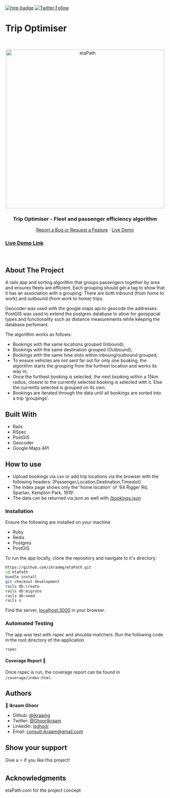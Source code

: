 <!-- [![Contributors][contributors-shield]][contributors-url][![Forks][forks-shield]][forks-url][![Stargazers][stars-shield]][stars-url][![Issues][issues-shield]][issues-url] -->
[![hire-badge](https://img.shields.io/badge/Consult%20/%20Hire%20Ikraam-Click%20to%20Contact-brightgreen)](mailto:consult.ikraam@gmail.com) [![Twitter Follow](https://img.shields.io/twitter/follow/GhoorIkraam?label=Follow%20Ikraam%20on%20Twitter&style=social)](https://twitter.com/GhoorIkraam)

# Trip Optimiser
<!-- PROJECT LOGO -->

<br />
<p align="center">
  <a href="https://github.com/ikraamg/etaPath.git">
    <p align="center"> <img src="https://user-images.githubusercontent.com/34813339/97208673-13507180-17c4-11eb-918e-7360436c48bd.png" alt="etaPath" height="500">
    </p>
  </a>

  <h3 align="center">Trip Optimiser - Fleet and passenger efficiency algorithm </h3>

  <p align="center">
    <a href="https://github.com/ikraamg/etaPath/issues">Report a Bug or Request a Feature</a>
    ·
    <a href="https://trip-booking-algorithm.herokuapp.com/">Live Demo</a>
  </p>
</p>

<!-- Live Link  -->

### [Live Demo Link](https://trip-booking-algorithm.herokuapp.com/)

<br>
<!-- ABOUT THE PROJECT -->

## About The Project

A rails app and sorting algorithm that groups passengers together by area and ensures fleets are efficient. Each grouping should get a tag to show that it has an association with a grouping. There are both inbound (from home to work) and outbound (from work to home) trips.

Geocoder was used with the google maps api to geocode the addresses.
PostGIS was used to extend the postgres database to allow for geospacial types and functionality such as distance measurements while keeping the database perfomant.

The algorithm works as follows:

- Bookings with the same locations grouped (Inbound);
- Bookings with the same destination  grouped (Outbound);
- Bookings with the same time slots within inboung/outbound grouped;
- To ensure vehicles are not sent far out for only one booking, the algorithm starts the grouping from the furthest location and works its way in;
- Once the furthest booking is selected, the next booking within a 15km radius, closest to the currently selected booking is selected with it. Else the currently selected is grouped on its own.
- Bookings are iterated through the data until all bookings are sorted into a trip ‘groupings’.

<!-- CONTROL'S -->
## Built With

- Rails
- RSpec
- PostGIS
- Geocoder
- Google Maps API

## How to use

- Upload bookings via csv or add trip locations via the browser with the following headers: [Passenger,Location,Destination,Timeslot]
- The index page shows only the 'home location' of '64 Rigger Rd, Spartan, Kempton Park, 1619'.
- The data can be returned via json as well with [/bookings.json]()

### Installation

Ensure the following are installed on your machine

- Ruby
- Redis
- Postgres
- PostGIS

To run the app locally, clone the repository and navigate to it's directory:

```bash
https://github.com/ikraamg/etaPath.git
cd etaPath
bundle install
git checkout development
rails db:create
rails db:migrate
rails db:seed
rails s
```

Find the server, [localhost:3000](http://localhost:3000) in your browser.

### Automated Testing

The app was test with rspec and shoulda-matchers. Run the following code in the root directory of the application

```bash
rspec
```

#### Coverage Report 🧪

Once rspec is run, the coverage report can be found in `/coverage/index.html`.

<!-- CONTACT -->

## Authors

👤 **Ikraam Ghoor**

- Github: [@ikraamg](https://github.com/ikraamg)
- Twitter: [@GhoorIkraam](https://twitter.com/GhoorIkraam)
- LinkedIn: [isghoor](https://linkedin.com/isghoor)
- Email: [consult.ikraam@gmail.com](mailto:consult.ikraam@gmail.com)

## Show your support

Give a ⭐️ if you like this project!

## Acknowledgments

etaPath.com for the project concept

<!-- MARKDOWN LINKS & IMAGES -->
<!-- https://www.markdownguide.org/basic-syntax/#reference-style-links -->

[contributors-shield]: https://img.shields.io/github/contributors/ikraamg/etaPath.svg?style=flat-square
[contributors-url]: https://github.com/ikraamg/etaPath/graphs/contributors
[forks-shield]: https://img.shields.io/github/forks/ikraamg/etaPath.svg?style=flat-square
[forks-url]: https://github.com/ikraamg/etaPath/network/members
[stars-shield]: https://img.shields.io/github/stars/ikraamg/etaPath.svg?style=flat-square
[stars-url]: https://github.com/ikraamg/etaPath/stargazers
[issues-shield]: https://img.shields.io/github/issues/ikraamg/etaPath.svg?style=flat-square
[issues-url]: https://github.com/ikraamg/etaPath/issues
